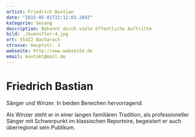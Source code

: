 ```yaml
---
artist: Friedrich Bastian
date: "2015-05-01T22:12:03.284Z"
kategorie: Gesang
description: Bekannt durch viele öffentliche Auftritte
bild: ./kuenstler-4.jpg
ort: 55422 Bacharach
strasse: Hauptstr. 1
webseite: http://www.webseite.de
email: kontakt@mail.de
---
```


# Friedrich Bastian

Sänger und Winzer. In beiden Bereichen hervorragend.

Als Winzer steht er in einer langen familiären Tradition,
als professioneller Sänger mit Schwerpunkt im klassischen Reportoire, begeistert er auch überregional sein Publikum.

